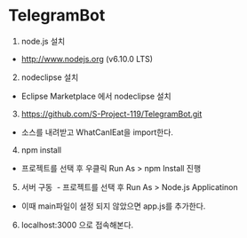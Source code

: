 # TelegramBot  
1. node.js 설치  
- http://www.nodejs.org (v6.10.0 LTS)  
2. nodeclipse 설치  
- Eclipse Marketplace 에서 nodeclipse 설치  
3. https://github.com/S-Project-119/TelegramBot.git  
- 소스를 내려받고 WhatCanIEat을 import한다.  
4. npm install  
- 프로젝트를 선택 후 우클릭 Run As > npm Install 진행  
5. 서버 구동  - 프로젝트를 선택 후 Run As > Node.js Applicatinon  
- 이때 main파일이 설정 되지 않았으면 app.js를 추가한다.  
6. localhost:3000 으로 접속해본다.
